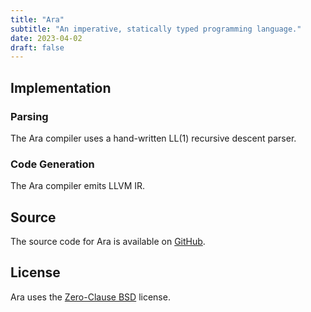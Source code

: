 ```yaml
---
title: "Ara"
subtitle: "An imperative, statically typed programming language."
date: 2023-04-02
draft: false
---
```


## Implementation

### Parsing

The Ara compiler uses a hand-written LL(1) recursive descent parser.

### Code Generation

The Ara compiler emits LLVM IR.

## Source

The source code for Ara is available on [GitHub](https://github.com/kkestell/ara).

## License

Ara uses the [Zero-Clause BSD](https://opensource.org/license/0bsd/) license.